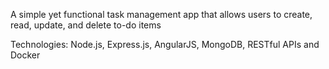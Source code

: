 A simple yet functional task management app that allows users to create, read, update, and delete to-do items

Technologies: Node.js, Express.js, AngularJS, MongoDB, RESTful APIs and Docker
